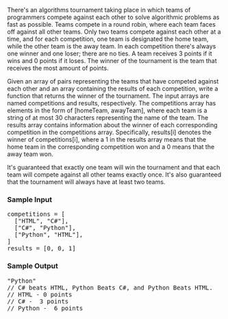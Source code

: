 <div class="html">
<p>
  There's an algorithms tournament taking place in which teams of programmers
  compete against each other to solve algorithmic problems as fast as possible.
  Teams compete in a round robin, where each team faces off against all other
  teams. Only two teams compete against each other at a time, and for each
  competition, one team is designated the home team, while the other team is the
  away team. In each competition there's always one winner and one loser; there
  are no ties. A team receives 3 points if it wins and 0 points if it loses. The
  winner of the tournament is the team that receives the most amount of points.
</p>
<p>
  Given an array of pairs representing the teams that have competed against each
  other and an array containing the results of each competition, write a
  function that returns the winner of the tournament. The input arrays are named
  <span>competitions</span> and <span>results</span>, respectively. The
  <span>competitions</span> array has elements in the form of
  <span>[homeTeam, awayTeam]</span>, where each team is a string of at most 30
  characters representing the name of the team. The <span>results</span> array
  contains information about the winner of each corresponding competition in the
  <span>competitions</span> array. Specifically, <span>results[i]</span> denotes
  the winner of <span>competitions[i]</span>, where a <span>1</span> in the
  <span>results</span> array means that the home team in the corresponding
  competition won and a <span>0</span> means that the away team won.
</p>
<p>
  It's guaranteed that exactly one team will win the tournament and that each
  team will compete against all other teams exactly once. It's also guaranteed
  that the tournament will always have at least two teams.
</p>
<h3>Sample Input</h3>
<pre><span class="CodeEditor-promptParameter">competitions</span> = [
  ["HTML", "C#"],
  ["C#", "Python"],
  ["Python", "HTML"],
]
<span class="CodeEditor-promptParameter">results</span> = [0, 0, 1]
</pre>
<h3>Sample Output</h3>
<pre>"Python"
<span class="CodeEditor-promptComment">// C# beats HTML, Python Beats C#, and Python Beats HTML.</span>
<span class="CodeEditor-promptComment">// HTML - 0 points </span>
<span class="CodeEditor-promptComment">// C# -  3 points</span>
<span class="CodeEditor-promptComment">// Python -  6 points</span>
</pre>
</div>